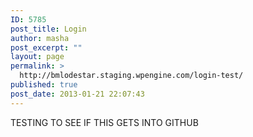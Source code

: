 ```yaml
---
ID: 5785
post_title: Login
author: masha
post_excerpt: ""
layout: page
permalink: >
  http://bmlodestar.staging.wpengine.com/login-test/
published: true
post_date: 2013-01-21 22:07:43
---
```

TESTING TO SEE IF THIS GETS INTO GITHUB